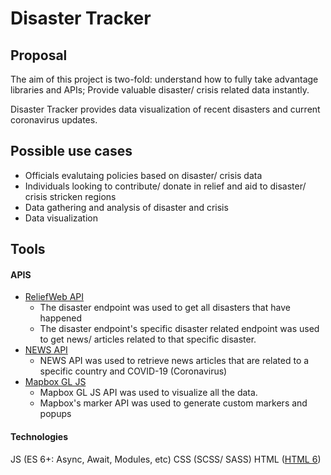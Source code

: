 # Disaster Tracker

## Proposal
The aim of this project is two-fold: understand how to fully take advantage libraries and APIs; Provide valuable disaster/ crisis related data instantly.

Disaster Tracker provides data visualization of recent disasters and current coronavirus updates.

## Possible use cases 
- Officials evalutaing policies based on disaster/ crisis data
- Individuals looking to contribute/ donate in relief and aid to disaster/ crisis stricken regions
- Data gathering and analysis of disaster and crisis
- Data visualization

## Tools 
#### APIS
-  [ReliefWeb API](https://reliefweb.int/help/api)
	- The disaster endpoint was used to get all disasters that have happened
	- The disaster endpoint's specific disaster related endpoint was used to get news/ articles related to that specific disaster.
- [NEWS API](https://newsapi.org/)
	- NEWS API was used to retrieve news articles that are related to a specific country and COVID-19 (Coronavirus)
- [Mapbox GL JS](https://docs.mapbox.com/mapbox-gl-js/api/)
	- Mapbox  GL JS API was used to visualize all the data.
	- Mapbox's marker API was used to generate custom markers and popups
#### Technologies
JS (ES 6+: Async, Await, Modules, etc)
CSS (SCSS/ SASS)
HTML ([HTML 6](http://html6test.com/))